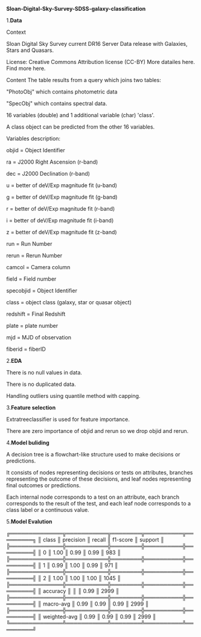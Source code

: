 **Sloan-Digital-Sky-Survey-SDSS-galaxy-classification**

1.**Data**

Context

Sloan Digital Sky Survey current DR16 Server Data release with Galaxies, Stars and Quasars.

License: Creative Commons Attribution license (CC-BY) More datailes here. Find more here.

Content
The table results from a query which joins two tables:

"PhotoObj" which contains photometric data

"SpecObj" which contains spectral data.

16 variables (double) and 1 additional variable (char) 'class'.

A class object can be predicted from the other 16 variables.

Variables description:

objid = Object Identifier

ra = J2000 Right Ascension (r-band)

dec = J2000 Declination (r-band)

u = better of deV/Exp magnitude fit (u-band)

g = better of deV/Exp magnitude fit (g-band)

r = better of deV/Exp magnitude fit (r-band)

i = better of deV/Exp magnitude fit (i-band)

z = better of deV/Exp magnitude fit (z-band)

run = Run Number

rerun = Rerun Number

camcol = Camera column

field = Field number

specobjid = Object Identifier

class = object class (galaxy, star or quasar object)

redshift = Final Redshift

plate = plate number

mjd = MJD of observation

fiberid = fiberID

2.**EDA**

There is no null values in data.

There is no duplicated data.

Handling outliers using quantile method with capping.

3.**Feature selection**

Extratreeclassifier is used for feature importance.

There are zero importance of objid and rerun 
so we drop objid and rerun.

4.**Model buliding**

A decision tree is a flowchart-like structure used to make decisions or predictions. 

It consists of nodes representing decisions or tests on attributes, branches representing the outcome of these decisions,
and leaf nodes representing final outcomes or predictions. 

Each internal node corresponds to a test on an attribute, each branch corresponds to the result of the test, and each leaf node corresponds to a class label or a continuous value.

5.**Model Evalution**

╔══════════════╦═══════════╦════════╦══════════╦═════════╗
║     class    ║ precision ║ recall ║ f1-score ║ support ║
╠══════════════╬═══════════╬════════╬══════════╬═════════╣
║ 0            ║ 1.00      ║ 0.99   ║ 0.99     ║ 983     ║
╠══════════════╬═══════════╬════════╬══════════╬═════════╣
║ 1            ║ 0.99      ║ 1.00   ║ 0.99     ║ 971     ║
╠══════════════╬═══════════╬════════╬══════════╬═════════╣
║ 2            ║ 1.00      ║ 1.00   ║ 1.00     ║ 1045    ║
╠══════════════╬═══════════╬════════╬══════════╬═════════╣
║ accuracy     ║           ║        ║ 0.99     ║ 2999    ║
╠══════════════╬═══════════╬════════╬══════════╬═════════╣
║ macro-avg    ║ 0.99      ║ 0.99   ║ 0.99     ║ 2999    ║
╠══════════════╬═══════════╬════════╬══════════╬═════════╣
║ weighted-avg ║ 0.99      ║ 0.99   ║ 0.99     ║ 2999    ║
╚══════════════╩═══════════╩════════╩══════════╩═════════╝
